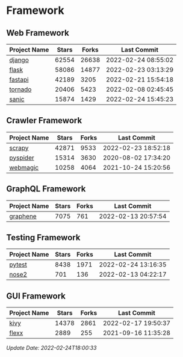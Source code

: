 # Framework

## Web Framework
| Project Name | Stars | Forks | Last Commit |
| ------------ | ----- | ----- | ----------- |
| [django](https://github.com/django/django) | 62554 | 26638 | 2022-02-24 08:55:02 |
| [flask](https://github.com/pallets/flask) | 58086 | 14877 | 2022-02-23 03:13:29 |
| [fastapi](https://github.com/tiangolo/fastapi) | 42189 | 3205 | 2022-02-21 15:54:18 |
| [tornado](https://github.com/tornadoweb/tornado) | 20406 | 5423 | 2022-02-08 02:45:45 |
| [sanic](https://github.com/sanic-org/sanic) | 15874 | 1429 | 2022-02-24 15:45:23 |

## Crawler Framework
| Project Name | Stars | Forks | Last Commit |
| ------------ | ----- | ----- | ----------- |
| [scrapy](https://github.com/scrapy/scrapy) | 42871 | 9533 | 2022-02-23 18:52:18 |
| [pyspider](https://github.com/binux/pyspider) | 15314 | 3630 | 2020-08-02 17:34:20 |
| [webmagic](https://github.com/code4craft/webmagic) | 10258 | 4064 | 2021-10-24 15:20:56 |

## GraphQL Framework
| Project Name | Stars | Forks | Last Commit |
| ------------ | ----- | ----- | ----------- |
| [graphene](https://github.com/graphql-python/graphene) | 7075 | 761 | 2022-02-13 20:57:54 |

## Testing Framework
| Project Name | Stars | Forks | Last Commit |
| ------------ | ----- | ----- | ----------- |
| [pytest](https://github.com/pytest-dev/pytest) | 8438 | 1971 | 2022-02-24 13:16:35 |
| [nose2](https://github.com/nose-devs/nose2) | 701 | 136 | 2022-02-13 04:22:17 |

## GUI Framework
| Project Name | Stars | Forks | Last Commit |
| ------------ | ----- | ----- | ----------- |
| [kivy](https://github.com/kivy/kivy) | 14378 | 2861 | 2022-02-17 19:50:37 |
| [flexx](https://github.com/flexxui/flexx) | 2889 | 255 | 2021-09-16 11:35:28 |

*Update Date: 2022-02-24T18:00:33*